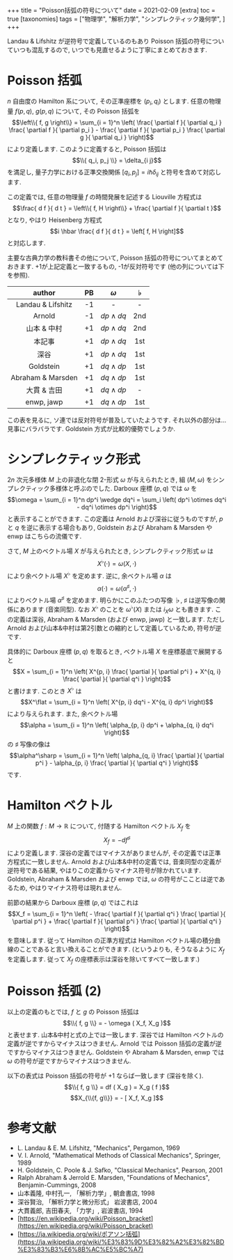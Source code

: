 +++
title = "Poisson括弧の符号について"
date = 2021-02-09
[extra]
toc = true
[taxonomies]
tags = ["物理学", "解析力学", "シンプレクティック幾何学", ]
+++

Landau & Lifshitz が逆符号で定義しているのもあり Poisson 括弧の符号についていつも混乱するので,
いつでも見直せるように丁寧にまとめておきます.

# Poisson 括弧

$n$ 自由度の Hamilton 系について, その正準座標を $( p_i, q_i )$ とします.
任意の物理量 $f ( p, q )$, $g ( p, q )$ について, その Poisson 括弧を
$$\left\\{ f, g \right\\} = \sum_{i = 1}^n \left( \frac{ \partial f }{ \partial q_i } \frac{ \partial f }{ \partial p_i } - \frac{ \partial f }{ \partial p_i } \frac{ \partial g }{ \partial q_i } \right)$$
により定義します. このように定義すると, Poisson 括弧は
$$\\{ q_i, p_j \\} = \delta_{i j}$$
を満足し, 量子力学における正準交換関係 $[ q_i, p_j ] = i \hbar \delta_{i j}$ と符号を含めて対応します.

この定義では, 任意の物理量 $f$ の時間発展を記述する Liouville 方程式は
$$\frac{ d f }{ d t } = \left\\{ f, H \right\\} + \frac{ \partial f }{ \partial t }$$
となり, やはり Heisenberg 方程式
$$i \hbar \frac{ d f }{ d t } = \left[ f, H \right]$$
と対応します.

主要な古典力学の教科書その他について, Poisson 括弧の符号についてまとめておきます.
+1が上記定義と一致するもの, -1が反対符号です (他の列については下を参照).

| author            | PB | $\omega$       | ♭  |
|:-----------------:|:--:|:--------------:|:---:|
| Landau & Lifshitz | -1 | -              | -   |
| Arnold            | -1 | $dp \wedge dq$ | 2nd |
| 山本 & 中村       | +1 | $dp \wedge dq$ | 2nd |
| 本記事            | +1 | $dp \wedge dq$ | 1st |
| 深谷              | +1 | $dp \wedge dq$ | 1st |
| Goldstein         | +1 | $dq \wedge dp$ | 1st |
| Abraham & Marsden | +1 | $dq \wedge dp$ | 1st |
| 大貫 & 吉田       | +1 | $dq \wedge dp$ | -   |
| enwp, jawp        | +1 | $dq \wedge dp$ | 1st |

この表を見るに, ソ連では反対符号が普及していたようです.
それ以外の部分は... 見事にバラバラです. Goldstein 方式が比較的優勢でしょうか.


# シンプレクティック形式

$2 n$ 次元多様体 $M$ 上の非退化な閉 2-形式 $\omega$ が与えられたとき, 
組 $( M, \omega )$ をシンプレクティック多様体と呼ぶのでした.
Darboux 座標 $( p, q )$ では $\omega$ を
$$\omega = \sum_{i = 1}^n dp^i \wedge dq^i = \sum_i \left( dp^i \otimes dq^i - dq^i \otimes dp^i \right)$$
と表示することができます. 
この定義は Arnold および深谷に従うものですが, $p$ と $q$ を逆に表示する場合もあり, 
Goldstein および Abraham & Marsden や enwp はこちらの流儀です.

さて, $M$ 上のベクトル場 $X$ が与えられたとき,
シンプレクティック形式 $\omega$ は
$$X^\flat \left( \cdot \right) = \omega \left( X, \cdot \right)$$
により余ベクトル場 $X^\flat$ を定めます. 逆に, 余ベクトル場 $\alpha$ は
$$\alpha \left( \cdot \right) = \omega \left( \alpha^\sharp, \cdot \right)$$
によりベクトル場 $\alpha^\sharp$ を定めます. 
明らかにこのふたつの写像 $\flat$, $\sharp$ は逆写像の関係にあります (音楽同型).
なお $X^\flat$ のことを $\omega^\flat ( X )$ または $i_X \omega$ とも書きます.
この定義は深谷, Abraham & Marsden (および enwp, jawp) と一致します.
ただし Arnold および山本&中村は第2引数との縮約として定義しているため, 符号が逆です.

具体的に Darboux 座標 $( p, q )$ を取るとき, ベクトル場 $X$ を座標基底で展開すると
$$X = \sum_{i = 1}^n \left( X^{p, i} \frac{ \partial }{ \partial p^i } + X^{q, i} \frac{ \partial }{ \partial q^i } \right)$$
と書けます. このとき $X^\flat$ は
$$X^\flat = \sum_{i = 1}^n \left( X^{p, i} dq^i - X^{q, i} dp^i \right)$$
により与えられます. また, 余ベクトル場 
$$\alpha = \sum_{i = 1}^n \left( \alpha_{p, i} dp^i + \alpha_{q, i} dq^i \right)$$
の $\sharp$ 写像の像は
$$\alpha^\sharp = \sum_{i = 1}^n \left( \alpha_{q, i} \frac{ \partial }{ \partial p^i } - \alpha_{p, i} \frac{ \partial }{ \partial q^i } \right)$$
です.


# Hamilton ベクトル

$M$ 上の関数 $f: M \to \mathbb{R}$ について, 付随する Hamilton ベクトル $X_f$ を
$$X_f = - d f^\sharp$$
により定義します. 深谷の定義ではマイナスがありませんが, その定義では正準方程式に一致しません.
Arnold および山本&中村の定義では, 音楽同型の定義が逆符号である結果, やはりこの定義からマイナス符号が除かれています.
Goldstein, Abraham & Marsden および enwp では, $\omega$ の符号がこことは逆であるため, やはりマイナス符号は現れません.

前節の結果から Darboux 座標 $( p, q )$ ではこれは
$$X_f = \sum_{i = 1}^n \left( - \frac{ \partial f }{ \partial q^i } \frac{ \partial }{ \partial p^i } + \frac{ \partial f }{ \partial p^i } \frac{ \partial }{ \partial q^i } \right)$$
を意味します. 従って Hamilton の正準方程式は Hamilton ベクトル場の積分曲線のことであると言い換えることができます.
(というよりも, そうなるように $X_f$ を定義します. 従って $X_f$ の座標表示は深谷を除いてすべて一致します.)


# Poisson 括弧 (2)

以上の定義のもとでは, $f$ と $g$ の Poisson 括弧は
$$\\{ f, g \\} = - \omega ( X_f, X_g )$$
と表せます. 山本&中村と式の上では一致します.
深谷では Hamilton ベクトルの定義が逆ですからマイナスはつきません.
Arnold では Poisson 括弧の定義が逆ですからマイナスはつきません.
Goldstein や Abraham & Marsden, enwp では $\omega$ の符号が逆ですからマイナスはつきません.

以下の表式は Poisson 括弧の符号が +1 ならば一致します (深谷を除く).
$$\\{ f, g \\} = df ( X_g ) = X_g ( f )$$
$$X_{\\{f, g\\}} = - [ X_f, X_g ]$$


# 参考文献

* L. Landau & E. M. Lifshitz, "Mechanics", Pergamon, 1969
* V. I. Arnold, "Mathematical Methods of Classical Mechanics", Springer, 1989
* H. Goldstein, C. Poole & J. Safko, "Classical Mechanics", Pearson, 2001
* Ralph Abraham & Jerrold E. Marsden, "Foundations of Mechanics", Benjamin-Cummings, 2008
* 山本義隆, 中村孔一, 「解析力学」, 朝倉書店, 1998
* 深谷賢治, 「解析力学と微分形式」 岩波書店, 2004
* 大貫義郎, 吉田春夫, 「力学」, 岩波書店, 1994
* [https://en.wikipedia.org/wiki/Poisson_bracket](https://en.wikipedia.org/wiki/Poisson_bracket)
* [https://ja.wikipedia.org/wiki/ポアソン括弧](https://ja.wikipedia.org/wiki/%E3%83%9D%E3%82%A2%E3%82%BD%E3%83%B3%E6%8B%AC%E5%BC%A7)
